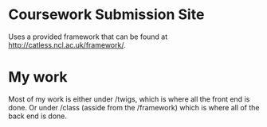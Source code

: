# Coursework Submission Site

Uses a provided framework that can be found at
http://catless.ncl.ac.uk/framework/.

# My work

Most of my work is either under /twigs, which is where all the front end is done. 
Or under /class (asside from the /framework) which is where all of the back end is done.
